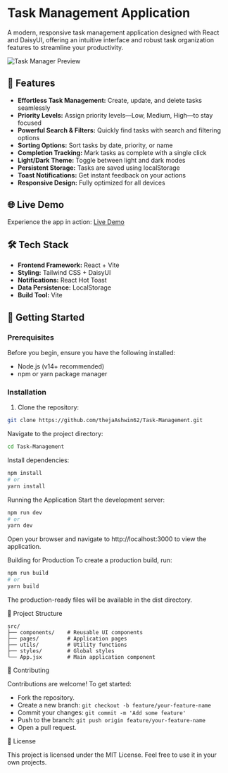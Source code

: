 # Task Management Application

A modern, responsive task management application designed with React and DaisyUI, offering an intuitive interface and robust task organization features to streamline your productivity.

![Task Manager Preview](screenshots/task-manager.png)

## 🚀 Features

- **Effortless Task Management:** Create, update, and delete tasks seamlessly
- **Priority Levels:** Assign priority levels—Low, Medium, High—to stay focused
- **Powerful Search & Filters:** Quickly find tasks with search and filtering options
- **Sorting Options:** Sort tasks by date, priority, or name
- **Completion Tracking:** Mark tasks as complete with a single click
- **Light/Dark Theme:** Toggle between light and dark modes
- **Persistent Storage:** Tasks are saved using localStorage
- **Toast Notifications:** Get instant feedback on your actions
- **Responsive Design:** Fully optimized for all devices

## 🌐 Live Demo

Experience the app in action: [Live Demo](https://task-managerio.netlify.app/)

## 🛠 Tech Stack

- **Frontend Framework:** React + Vite
- **Styling:** Tailwind CSS + DaisyUI
- **Notifications:** React Hot Toast
- **Data Persistence:** LocalStorage
- **Build Tool:** Vite

## 📖 Getting Started

### Prerequisites

Before you begin, ensure you have the following installed:
- Node.js (v14+ recommended)
- npm or yarn package manager

### Installation

1. Clone the repository:

```bash
git clone https://github.com/thejaAshwin62/Task-Management.git
```

Navigate to the project directory:

```bash
cd Task-Management
```

Install dependencies:

```bash
npm install
# or
yarn install
```

Running the Application
Start the development server:

```bash
npm run dev
# or
yarn dev
```

Open your browser and navigate to http://localhost:3000 to view the application.

Building for Production
To create a production build, run:

```bash
npm run build
# or
yarn build
```

The production-ready files will be available in the dist directory.

📂 Project Structure

```plaintext
src/
├── components/    # Reusable UI components
├── pages/         # Application pages
├── utils/         # Utility functions
├── styles/        # Global styles
└── App.jsx        # Main application component
```

🤝 Contributing

Contributions are welcome! To get started:

- Fork the repository.
- Create a new branch: `git checkout -b feature/your-feature-name`
- Commit your changes: `git commit -m 'Add some feature'`
- Push to the branch: `git push origin feature/your-feature-name`
- Open a pull request.

📜 License

This project is licensed under the MIT License. Feel free to use it in your own projects.

